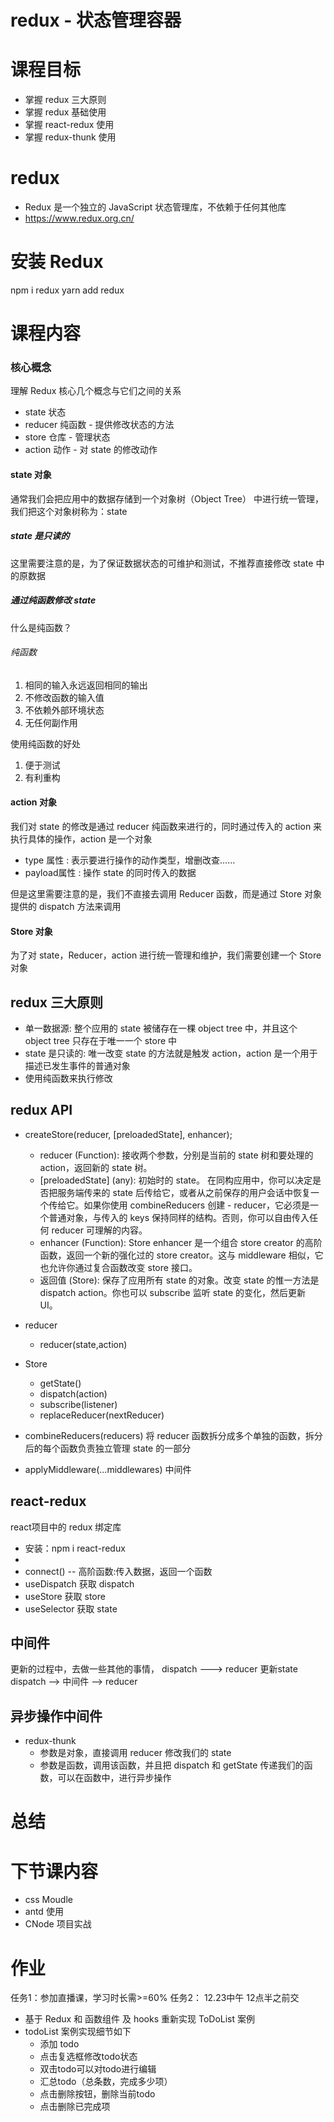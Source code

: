 # redux - 状态管理容器
# 课程目标
- 掌握 redux 三大原则
- 掌握 redux 基础使用
- 掌握 react-redux 使用
- 掌握 redux-thunk 使用  

# redux
- Redux 是一个独立的 JavaScript 状态管理库，不依赖于任何其他库
- https://www.redux.org.cn/

# 安装 Redux
npm i redux
yarn add redux

# 课程内容

### 核心概念

理解 Redux 核心几个概念与它们之间的关系

- state 状态
- reducer 纯函数 - 提供修改状态的方法
- store 仓库 - 管理状态
- action 动作 - 对 state 的修改动作

#### state 对象

通常我们会把应用中的数据存储到一个对象树（Object Tree） 中进行统一管理，我们把这个对象树称为：state

##### state 是只读的

这里需要注意的是，为了保证数据状态的可维护和测试，不推荐直接修改 state 中的原数据

##### 通过纯函数修改 state

什么是纯函数？

###### 纯函数

1. 相同的输入永远返回相同的输出
2. 不修改函数的输入值
3. 不依赖外部环境状态
4. 无任何副作用

使用纯函数的好处

1. 便于测试
2. 有利重构

#### action 对象

我们对 state 的修改是通过 reducer 纯函数来进行的，同时通过传入的 action 来执行具体的操作，action 是一个对象

- type 属性 : 表示要进行操作的动作类型，增删改查……
- payload属性 : 操作 state 的同时传入的数据

但是这里需要注意的是，我们不直接去调用 Reducer 函数，而是通过 Store 对象提供的 dispatch 方法来调用

#### Store 对象

为了对 state，Reducer，action 进行统一管理和维护，我们需要创建一个 Store 对象

## redux 三大原则
- 单一数据源: 整个应用的 state 被储存在一棵 object tree 中，并且这个 object tree 只存在于唯一一个 store 中
- state 是只读的: 唯一改变 state 的方法就是触发 action，action 是一个用于描述已发生事件的普通对象
- 使用纯函数来执行修改


## redux API
- createStore(reducer, [preloadedState], enhancer); 
    - reducer (Function): 接收两个参数，分别是当前的 state 树和要处理的 action，返回新的 state 树。
    - [preloadedState] (any): 初始时的 state。 在同构应用中，你可以决定是否把服务端传来的 state 后传给它，或者从之前保存的用户会话中恢复一个传给它。如果你使用 combineReducers 创建 - reducer，它必须是一个普通对象，与传入的 keys 保持同样的结构。否则，你可以自由传入任何 reducer 可理解的内容。
    - enhancer (Function): Store enhancer 是一个组合 store creator 的高阶函数，返回一个新的强化过的 store creator。这与 middleware 相似，它也允许你通过复合函数改变 store 接口。
    - 返回值 (Store): 保存了应用所有 state 的对象。改变 state 的惟一方法是 dispatch action。你也可以 subscribe 监听 state 的变化，然后更新 UI。
- reducer 
    - reducer(state,action)
- Store 
    - getState()
    - dispatch(action)
    - subscribe(listener)
    - replaceReducer(nextReducer)

- combineReducers(reducers)
    将 reducer 函数拆分成多个单独的函数，拆分后的每个函数负责独立管理 state 的一部分

- applyMiddleware(...middlewares) 中间件

## react-redux 
react项目中的 redux 绑定库
- 安装：npm i react-redux
- <Provider store>
- connect() -- 高阶函数:传入数据，返回一个函数
- useDispatch 获取 dispatch
- useStore 获取 store
- useSelector 获取 state 


## 中间件
更新的过程中，去做一些其他的事情，
dispatch ---> reducer 更新state
dispatch --> 中间件 --> reducer


## 异步操作中间件
- redux-thunk
    - 参数是对象，直接调用 reducer 修改我们的 state
    - 参数是函数，调用该函数，并且把 dispatch 和 getState 传递我们的函数，可以在函数中，进行异步操作

# 总结

# 下节课内容
- css Moudle
- antd 使用
- CNode 项目实战

# 作业
任务1：参加直播课，学习时长需>=60%
任务2： 12.23中午 12点半之前交
- 基于 Redux 和 函数组件 及 hooks 重新实现 ToDoList 案例 
- todoList 案例实现细节如下  
    - 添加 todo
    - 点击复选框修改todo状态
    - 双击todo可以对todo进行编辑
    - 汇总todo（总条数，完成多少项）
    - 点击删除按钮，删除当前todo
    - 点击删除已完成项
